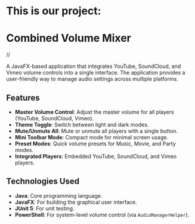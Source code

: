 # This is our project:
# Combined Volume Mixer
//

A JavaFX-based application that integrates YouTube, SoundCloud, and Vimeo volume controls into a single interface. The application provides a user-friendly way to manage audio settings across multiple platforms.

## Features

- **Master Volume Control**: Adjust the master volume for all players (YouTube, SoundCloud, Vimeo).
- **Theme Toggle**: Switch between light and dark modes.
- **Mute/Unmute All**: Mute or unmute all players with a single button.
- **Mini Toolbar Mode**: Compact mode for minimal screen usage.
- **Preset Modes**: Quick volume presets for Music, Movie, and Party modes.
- **Integrated Players**: Embedded YouTube, SoundCloud, and Vimeo players.

## Technologies Used

- **Java**: Core programming language.
- **JavaFX**: For building the graphical user interface.
- **JUnit 5**: For unit testing.
- **PowerShell**: For system-level volume control (via `AudioManagerHelper`).
